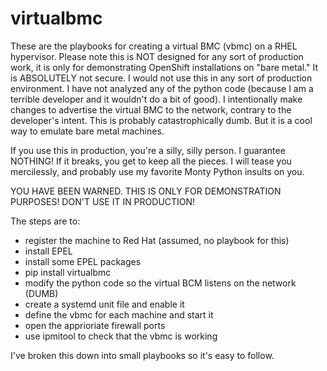 # virtualbmc
These are the playbooks for creating a virtual BMC (vbmc) on a RHEL 
hypervisor. Please note this is NOT designed for any sort of production 
work, it is only for demonstrating OpenShift installations on "bare 
metal." It is ABSOLUTELY not secure. I would not use this in any sort 
of production environment. I have not analyzed any of the python code 
(because I am a terrible developer and it wouldn't do a bit of good). 
I intentionally make changes to advertise the virtual BMC to the network, 
contrary to the developer's intent. This is probably catastrophically 
dumb. But it is a cool way to emulate bare metal machines.

If you use this in production, you're a silly, silly person. I guarantee 
NOTHING! If it breaks, you get to keep all the pieces. I will tease you 
mercilessly, and probably use my favorite Monty Python insults on you.

YOU HAVE BEEN WARNED. THIS IS ONLY FOR DEMONSTRATION PURPOSES!
DON'T USE IT IN PRODUCTION!

The steps are to:
 - register the machine to Red Hat (assumed, no playbook for this)
 - install EPEL
 - install some EPEL packages
 - pip install virtualbmc
 - modify the python code so the virtual BCM listens on the network (DUMB)
 - create a systemd unit file and enable it
 - define the vbmc for each machine and start it
 - open the apprioriate firewall ports
 - use ipmitool to check that the vbmc is working

I've broken this down into small playbooks so it's easy to follow.

